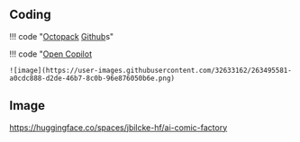 ## Coding
!!! code "[Octopack](https://github.com/bigcode-project/octopack) [Github](https://arxiv.org/pdf/2308.07124.pdf)s"
    

!!! code "[Open Copilot](https://github.com/openchatai/opencopilot)

    ![image](https://user-images.githubusercontent.com/32633162/263495581-a0cdc888-d2de-46b7-8c0b-96e876050b6e.png)

## Image

https://huggingface.co/spaces/jbilcke-hf/ai-comic-factory
